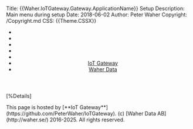 Title: {{Waher.IoTGateway.Gateway.ApplicationName}} Setup
Description: Main menu during setup
Date: 2018-06-02
Author: Peter Waher
Copyright: /Copyright.md
CSS: {{Theme.CSSX}}

<header>
<nav>

* 
* 
* 
* 
* 
* [IoT Gateway](https://github.com/PeterWaher/IoTGateway)
* [Waher Data](http://waher.se/)

</nav>
</header>
<main>

[%Details]

</main>
<footer>
<span>
This page is hosted by [**IoT Gateway**](https://github.com/PeterWaher/IoTGateway). (c) [Waher Data AB](http://waher.se/) 2016-2025. All rights reserved.
</span>
</footer>
